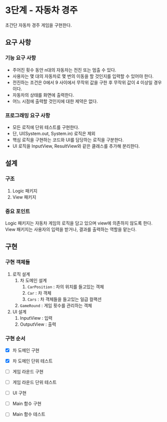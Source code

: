 # 3단계 - 자동차 경주

초간단 자동차 경주 게임을 구현한다.

## 요구 사항

### 기능 요구 사항
- 주어진 횟수 동안 n대의 자동차는 전진 또는 멈출 수 있다.
- 사용자는 몇 대의 자동차로 몇 번의 이동을 할 것인지를 입력할 수 있어야 한다.
- 전진하는 조건은 0에서 9 사이에서 무작위 값을 구한 후 무작위 값이 4 이상일 경우이다.
- 자동차의 상태를 화면에 출력한다.
- 어느 시점에 출력할 것인지에 대한 제약은 없다.

### 프로그래밍 요구 사항
- 모든 로직에 단위 테스트를 구현한다. 
- 단, UI(System.out, System.in) 로직은 제외
- 핵심 로직을 구현하는 코드와 UI를 담당하는 로직을 구분한다.
- UI 로직을 InputView, ResultView와 같은 클래스를 추가해 분리한다.

## 설계
### 구조
1. Logic 패키지
2. View 패키지

### 중요 포인트
Logic 패키지는 자동차 게임의 로직을 담고 있으며 view에 의존하지 않도록 한다.
View 패키지는 사용자의 입력을 받거나, 결과를 출력하는 역할을 맡는다.


## 구현
### 구현 객체들
1. 로직 설계
   1. 차 도메인 설계
      1. `CarPosition` : 차의 위치를 들고있는 객체
      2. `Car` : 차 객체
      3. `Cars` : 차 객체들을 들고있는 일급 컬랙션
   2. `GameRound` : 게임 횟수를 관리하는 객체  
2. UI 설계
   1. InputView : 입력
   2. OutputView : 출력

### 구현 순서
- [x] 차 도메인 구현
- [x] 차 도메인 단위 테스트
- [ ] 게임 라운드 구현
- [ ] 게임 라운드 단위 테스트
- [ ] UI 구현
- [ ] Main 함수 구현
- [ ] Main 함수 테스트

